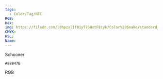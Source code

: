 ```yaml
---
tags:
  - Color/Tag/NTC
RGB:
Hex:
img: https://filedn.com/l0hpzxl1f01yT7GHxtF8cyk/Color%20Snake/standard_csv_to_svg//8B847E.svg
CMYK:
HSL:
Name:
---
```

Schooner
```palette
#8B847E
```
RGB
